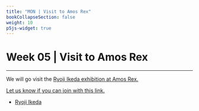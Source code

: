 ```yaml
---
title: "MON | Visit to Amos Rex"
bookCollapseSection: false
weight: 10
p5js-widget: true
---
```


# Week 05 | Visit to Amos Rex

---

We will go visit the [Ryoji Ikeda exhibition at Amos Rex.](https://amosrex.fi/en/exhibitions/ryoji-ikeda/)

[Let us know if you can join with this link.](https://mycourses.aalto.fi/mod/choice/view.php?id=1096729)

- [Ryoji Ikeda](https://www.ryojiikeda.com/)